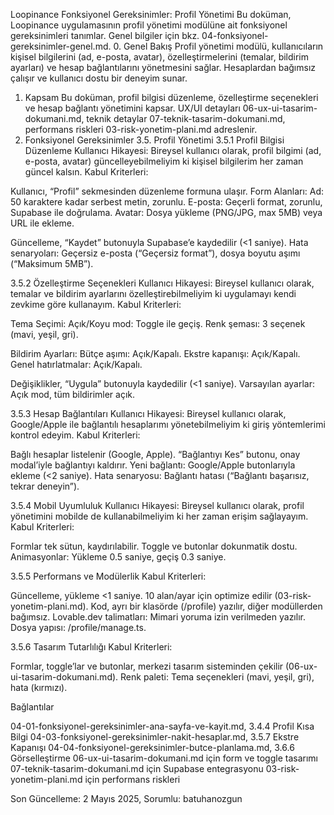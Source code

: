 Loopinance Fonksiyonel Gereksinimler: Profil Yönetimi
Bu doküman, Loopinance uygulamasının profil yönetimi modülüne ait fonksiyonel gereksinimleri tanımlar. Genel bilgiler için bkz. 04-fonksiyonel-gereksinimler-genel.md.
0. Genel Bakış
Profil yönetimi modülü, kullanıcıların kişisel bilgilerini (ad, e-posta, avatar), özelleştirmelerini (temalar, bildirim ayarları) ve hesap bağlantılarını yönetmesini sağlar. Hesaplardan bağımsız çalışır ve kullanıcı dostu bir deneyim sunar.
1. Kapsam
Bu doküman, profil bilgisi düzenleme, özelleştirme seçenekleri ve hesap bağlantı yönetimini kapsar. UX/UI detayları 06-ux-ui-tasarim-dokumani.md, teknik detaylar 07-teknik-tasarim-dokumani.md, performans riskleri 03-risk-yonetim-plani.md adreslenir.
2. Fonksiyonel Gereksinimler
3.5. Profil Yönetimi
3.5.1 Profil Bilgisi Düzenleme
Kullanıcı Hikayesi: Bireysel kullanıcı olarak, profil bilgimi (ad, e-posta, avatar) güncelleyebilmeliyim ki kişisel bilgilerim her zaman güncel kalsın.
Kabul Kriterleri:

Kullanıcı, “Profil” sekmesinden düzenleme formuna ulaşır.
Form Alanları:
Ad: 50 karaktere kadar serbest metin, zorunlu.
E-posta: Geçerli format, zorunlu, Supabase ile doğrulama.
Avatar: Dosya yükleme (PNG/JPG, max 5MB) veya URL ile ekleme.


Güncelleme, “Kaydet” butonuyla Supabase’e kaydedilir (<1 saniye).
Hata senaryoları: Geçersiz e-posta (“Geçersiz format”), dosya boyutu aşımı (“Maksimum 5MB”).

3.5.2 Özelleştirme Seçenekleri
Kullanıcı Hikayesi: Bireysel kullanıcı olarak, temalar ve bildirim ayarlarını özelleştirebilmeliyim ki uygulamayı kendi zevkime göre kullanayım.
Kabul Kriterleri:

Tema Seçimi:
Açık/Koyu mod: Toggle ile geçiş.
Renk şeması: 3 seçenek (mavi, yeşil, gri).


Bildirim Ayarları:
Bütçe aşımı: Açık/Kapalı.
Ekstre kapanışı: Açık/Kapalı.
Genel hatırlatmalar: Açık/Kapalı.


Değişiklikler, “Uygula” butonuyla kaydedilir (<1 saniye).
Varsayılan ayarlar: Açık mod, tüm bildirimler açık.

3.5.3 Hesap Bağlantıları
Kullanıcı Hikayesi: Bireysel kullanıcı olarak, Google/Apple ile bağlantılı hesaplarımı yönetebilmeliyim ki giriş yöntemlerimi kontrol edeyim.
Kabul Kriterleri:

Bağlı hesaplar listelenir (Google, Apple).
“Bağlantıyı Kes” butonu, onay modal’iyle bağlantıyı kaldırır.
Yeni bağlantı: Google/Apple butonlarıyla ekleme (<2 saniye).
Hata senaryosu: Bağlantı hatası (“Bağlantı başarısız, tekrar deneyin”).

3.5.4 Mobil Uyumluluk
Kullanıcı Hikayesi: Bireysel kullanıcı olarak, profil yönetimini mobilde de kullanabilmeliyim ki her zaman erişim sağlayayım.
Kabul Kriterleri:

Formlar tek sütun, kaydırılabilir.
Toggle ve butonlar dokunmatik dostu.
Animasyonlar: Yükleme 0.5 saniye, geçiş 0.3 saniye.

3.5.5 Performans ve Modülerlik
Kabul Kriterleri:

Güncelleme, yükleme <1 saniye.
10 alan/ayar için optimize edilir (03-risk-yonetim-plani.md).
Kod, ayrı bir klasörde (/profile) yazılır, diğer modüllerden bağımsız.
Lovable.dev talimatları: Mimari yoruma izin verilmeden yazılır.
Dosya yapısı: /profile/manage.ts.

3.5.6 Tasarım Tutarlılığı
Kabul Kriterleri:

Formlar, toggle’lar ve butonlar, merkezi tasarım sisteminden çekilir (06-ux-ui-tasarim-dokumani.md).
Renk paleti: Tema seçenekleri (mavi, yeşil, gri), hata (kırmızı).

Bağlantılar

04-01-fonksiyonel-gereksinimler-ana-sayfa-ve-kayit.md, 3.4.4 Profil Kısa Bilgi
04-03-fonksiyonel-gereksinimler-nakit-hesaplar.md, 3.5.7 Ekstre Kapanışı
04-04-fonksiyonel-gereksinimler-butce-planlama.md, 3.6.6 Görselleştirme
06-ux-ui-tasarim-dokumani.md için form ve toggle tasarımı
07-teknik-tasarim-dokumani.md için Supabase entegrasyonu
03-risk-yonetim-plani.md için performans riskleri

Son Güncelleme: 2 Mayıs 2025, Sorumlu: batuhanozgun
